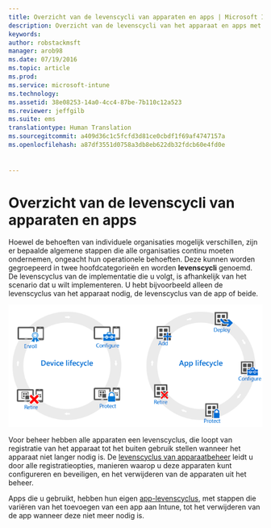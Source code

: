 ```yaml
---
title: Overzicht van de levenscycli van apparaten en apps | Microsoft Intune
description: Overzicht van de levenscycli van het apparaat en apps met Intune.
keywords: 
author: robstackmsft
manager: arob98
ms.date: 07/19/2016
ms.topic: article
ms.prod: 
ms.service: microsoft-intune
ms.technology: 
ms.assetid: 38e08253-14a0-4cc4-87be-7b110c12a523
ms.reviewer: jeffgilb
ms.suite: ems
translationtype: Human Translation
ms.sourcegitcommit: a409d36c1c5fcfd3d81ce0cbdf1f69af4747157a
ms.openlocfilehash: a87df3551d0758a3db8eb622db32fdcb60e4fd0e


---
```


# Overzicht van de levenscycli van apparaten en apps

Hoewel de behoeften van individuele organisaties mogelijk verschillen, zijn er bepaalde algemene stappen die alle organisaties continu moeten ondernemen, ongeacht hun operationele behoeften. Deze kunnen worden gegroepeerd in twee hoofdcategorieën en worden **levenscycli** genoemd. De levenscyclus van de implementatie die u volgt, is afhankelijk van het scenario dat u wilt implementeren. U hebt bijvoorbeeld alleen de levenscyclus van het apparaat nodig, de levenscyclus van de app of beide.

![MDM en de app-levenscyclus](./media/device-app-lifecycle.png "mobile device and app lifecycles")

Voor beheer hebben alle apparaten een levenscyclus, die loopt van registratie van het apparaat tot het buiten gebruik stellen wanneer het apparaat niet langer nodig is. De [levenscyclus van apparaatbeheer](overview-of-device-lifecycle-in-microsoft-intune.md) leidt u door alle registratieopties, manieren waarop u deze apparaten kunt configureren en beveiligen, en het verwijderen van de apparaten uit het beheer.

Apps die u gebruikt, hebben hun eigen [app-levenscyclus](overview-of-app-lifecycle-in-microsoft-intune.md), met stappen die variëren van het toevoegen van een app aan Intune, tot het verwijderen van de app wanneer deze niet meer nodig is.



<!--HONumber=Jul16_HO3-->


